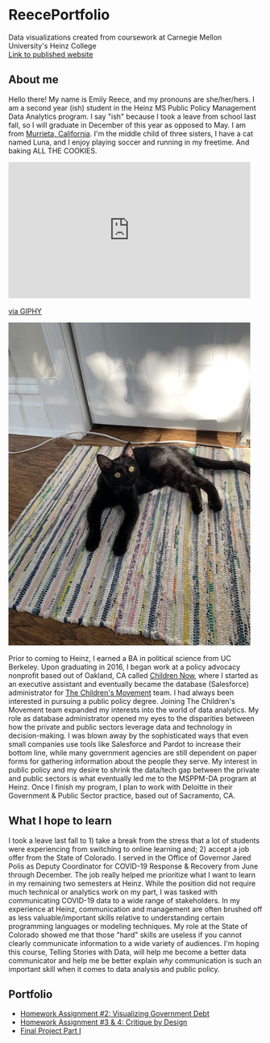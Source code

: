 # ReecePortfolio
Data visualizations created from coursework at Carnegie Mellon University's Heinz College  
[Link to published website](https://ejreece.github.io/ReecePortfolio/)

## About me
Hello there! My name is Emily Reece, and my pronouns are she/her/hers. I am a second year (ish) student in the Heinz MS Public Policy Management Data Analytics program. I say "ish" because I took a leave from school last fall, so I will graduate in December of this year as opposed to May. I am from [Murrieta, California](https://www.google.com/maps/place/Murrieta,+CA/@33.5775832,-117.2684816,12z/data=!3m1!4b1!4m5!3m4!1s0x80db7d3fc502f2f1:0x12d42ef99dd4ed8f!8m2!3d33.5539143!4d-117.2139232). I'm the middle child of three sisters, I have a cat named Luna, and I enjoy playing soccer and running in my freetime. And baking ALL THE COOKIES. 

<iframe src="https://giphy.com/embed/HGe4zsOVo7Jvy" width="480" height="270" frameBorder="0" class="giphy-embed" allowFullScreen></iframe><p><a href="https://giphy.com/gifs/sesame-street-cookies-cookie-monster-HGe4zsOVo7Jvy">via GIPHY</a></p>

![California Redwoods](Luna.jpg)

Prior to coming to Heinz, I earned a BA in political science from UC Berkeley. Upon graduating in 2016, I began work at a policy advocacy nonprofit based out of Oakland, CA called [Children Now](https://www.childrennow.org/), where I started as an executive assistant and eventually became the database (Salesforce) administrator for [The Children's Movement](https://www.childrennow.org/thechildrensmovement/) team. I had always been interested in pursuing a public policy degree. Joining The Children's Movement team expanded my interests into the world of data analytics. My role as database administrator opened my eyes to the disparities between how the private and public sectors leverage data and technology in decision-making. I was blown away by the sophisticated ways that even small companies use tools like Salesforce and Pardot to increase their bottom line, while many government agencies are still dependent on paper forms for gathering information about the people they serve. My interest in public policy and my desire to shrink the data/tech gap between the private and public sectors is what eventually led me to the MSPPM-DA program at Heinz. Once I finish my program, I plan to work with Deloitte in their Government & Public Sector practice, based out of Sacramento, CA. 

## What I hope to learn

I took a leave last fall to 1) take a break from the stress that a lot of students were experiencing from switching to online learning and; 2) accept a job offer from the State of Colorado. I served in the Office of Governor Jared Polis as Deputy Coordinator for COVID-19 Response & Recovery from June through December. The job really helped me prioritize what I want to learn in my remaining two semesters at Heinz. While the position did not require much technical or analytics work on my part, I was tasked with communicating COVID-19 data to a wide range of stakeholders. In my experience at Heinz, communication and management are often brushed off as less valuable/important skills relative to understanding certain programming languages or modeling techniques. My role at the State of Colorado showed me that those "hard" skills are useless if you cannot clearly communicate information to a wide variety of audiences. I'm hoping this course, Telling Stories with Data, will help me become a better data communicator and help me be better explain *why* communication is such an important skill when it comes to data analysis and public policy.

## Portfolio

- [Homework Assignment #2: Visualizing Government Debt](https://ejreece.github.io/ReecePortfolio/dataviz2.html)
- [Homework Assignment #3 & 4: Critique by Design](https://ejreece.github.io/ReecePortfolio/Assignment3and4.html)
- [Final Project Part I](https://ejreece.github.io/ReecePortfolio/FinalProjectPart1.html)

